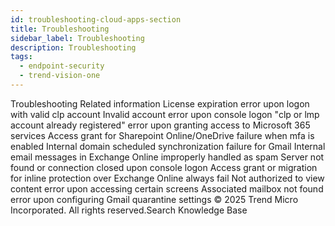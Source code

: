 ```yaml
---
id: troubleshooting-cloud-apps-section
title: Troubleshooting
sidebar_label: Troubleshooting
description: Troubleshooting
tags:
  - endpoint-security
  - trend-vision-one
---
```


 Troubleshooting Related information License expiration error upon logon with valid clp account Invalid account error upon console logon "clp or lmp account already registered" error upon granting access to Microsoft 365 services Access grant for Sharepoint Online/OneDrive failure when mfa is enabled Internal domain scheduled synchronization failure for Gmail Internal email messages in Exchange Online improperly handled as spam Server not found or connection closed upon console logon Access grant or migration for inline protection over Exchange Online always fail Not authorized to view content error upon accessing certain screens Associated mailbox not found error upon configuring Gmail quarantine settings © 2025 Trend Micro Incorporated. All rights reserved.Search Knowledge Base